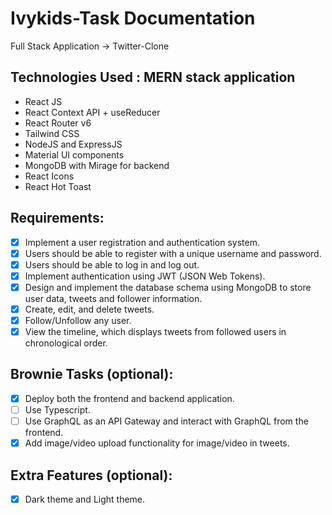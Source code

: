 # Ivykids-Task Documentation
Full Stack Application -> Twitter-Clone

## Technologies Used : MERN stack application

- React JS
- React Context API + useReducer
- React Router v6
- Tailwind CSS
- NodeJS and ExpressJS
- Material UI components
- MongoDB with Mirage for backend
- React Icons
- React Hot Toast

## Requirements:
- [x] Implement a user registration and authentication system.<br>
- [x] Users should be able to register with a unique username and password.<br>
- [x] Users should be able to log in and log out.<br>
- [x] Implement authentication using JWT (JSON Web Tokens).<br>
- [x] Design and implement the database schema using MongoDB to store user data, tweets and follower information.<br>
- [x] Create, edit, and delete tweets.<br>
- [x] Follow/Unfollow any user.<br>
- [x] View the timeline, which displays tweets from followed users in chronological order.<br>

## Brownie Tasks (optional):
- [x] Deploy both the frontend and backend application.<br>
- [ ] Use Typescript.<br>
- [ ] Use GraphQL as an API Gateway and interact with GraphQL from the frontend.<br>
- [x] Add image/video upload functionality for image/video in tweets.<br>

## Extra Features (optional):

- [x] Dark theme and Light theme.<br>
